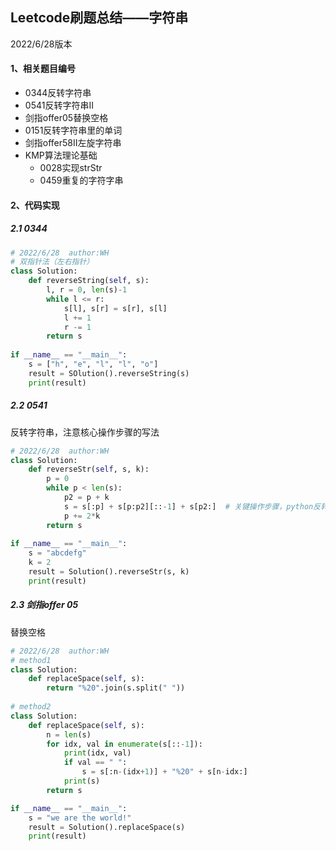 ## Leetcode刷题总结——字符串

2022/6/28版本

#### 1、相关题目编号

- 0344反转字符串
- 0541反转字符串II
- 剑指offer05替换空格
- 0151反转字符串里的单词
- 剑指offer58II左旋字符串
- KMP算法理论基础
  - 0028实现strStr
  - 0459重复的字符字串

#### 2、代码实现

##### 2.1 0344

```python
# 2022/6/28  author:WH
# 双指针法（左右指针）
class Solution:
    def reverseString(self, s):
        l, r = 0, len(s)-1
        while l <= r:
        	s[l], s[r] = s[r], s[l]
        	l += 1
        	r -= 1
        return s
    
if __name__ == "__main__":
    s = ["h", "e", "l", "l", "o"]
    result = SOlution().reverseString(s)
    print(result)
```

##### 2.2 0541

反转字符串，注意核心操作步骤的写法

```python
# 2022/6/28  author:WH
class Solution:
    def reverseStr(self, s, k):
        p = 0
        while p < len(s):
            p2 = p + k
            s = s[:p] + s[p:p2][::-1] + s[p2:]  # 关键操作步骤，python反转字符串的快捷方法[::-1]
            p += 2*k
        return s
    
if __name__ == "__main__":
    s = "abcdefg"
    k = 2
    result = Solution().reverseStr(s, k)
    print(result)
```

##### 2.3 剑指offer 05

替换空格

```python
# 2022/6/28  author:WH
# method1
class Solution:
    def replaceSpace(self, s):
        return "%20".join(s.split(" "))
    
# method2
class Solution:
    def replaceSpace(self, s):
        n = len(s)
        for idx, val in enumerate(s[::-1]):
            print(idx, val)
            if val == " ":
                s = s[:n-(idx+1)] + "%20" + s[n-idx:]
            print(s)
        return s

if __name__ == "__main__":
    s = "we are the world!"
    result = Solution().replaceSpace(s)
    print(result)
```

